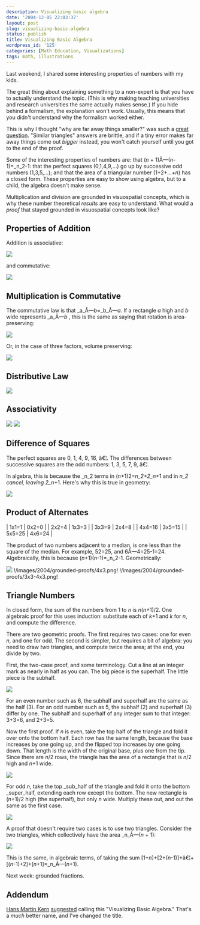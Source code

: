 ```yaml
---
description: Visualizing basic algebra
date: '2004-12-05 22:03:37'
layout: post
slug: visualizing-basic-algebra
status: publish
title: Visualizing Basic Algebra
wordpress_id: '125'
categories: [Math Education, Visualizations]
tags: math, illustrations
---
```


Last weekend, I shared some interesting properties of numbers with my kids.

The great thing about explaining something to a non-expert is that you have to actually understand the topic.  (This is why making teaching universities and research universities the same actually makes sense.)  If you hide behind a formalism, the explanation won't work.  Usually, this means that you didn't understand why the formalism worked either.

This is why I thought "why are far away things smaller?" was such a [great question](/2003/07/hard-questions).  "Similar triangles" answers are brittle, and if a tiny error makes far away things come out _bigger_ instead, you won't catch yourself until you got to the end of the proof.

Some of the interesting properties of numbers are: that (_n_ + 1)Ã—(_n_-1)=_n_2-1: that the perfect squares (0,1,4,9,...) go up by successive odd numbers (1,3,5,...); and that the area of a triangular number (1+2+...+_n_) has a closed form.  These properties are easy to show using algebra, but to a child, the algebra doesn't make sense.

Multiplication and division are grounded in visuospatial concepts, which is why these number theoretical _results_ are easy to understand.  What would a _proof_ that stayed grounded in visuospatial concepts look like?

## Properties of Addition

Addition is associative:

![](http://images.osteele.com/2004/grounded-proofs/line-assoc.png)

and commutative:

![](http://images.osteele.com/2004/grounded-proofs/line-commute.png)

## Multiplication is Commutative

The commutative law is that _a_Ã—_b_=_b_Ã—_a_.  If a rectangle _a_ high and _b_ wide represents _a_Ã—_b_ , this is the same as saying that rotation is area-preserving:

![](http://images.osteele.com/2004/grounded-proofs/ab=ba.png)

Or, in the case of three factors, volume preserving:

![](http://images.osteele.com/2004/grounded-proofs/abc=bca.png)

## Distributive Law

![](http://images.osteele.com/2004/grounded-proofs/ab+ac.png)

## Associativity

![](http://images.osteele.com/2004/grounded-proofs/3d-assoc1.png)
![](http://images.osteele.com/2004/grounded-proofs/3d-assoc2.png)

## Difference of Squares

The perfect squares are 0, 1, 4, 9, 16, â€¦.  The differences between successive squares are the odd numbers: 1, 3, 5, 7, 9, â€¦.

In algebra, this is because the _n_2 terms in (_n_+1)2=_n_2+2_n_+1 and in _n_2 cancel, leaving 2_n_+1. Here's why this is true in geometry:

![](http://images.osteele.com/2004/grounded-proofs/(n+1)^2.png)

## Product of Alternates

| 1x1=1  | 0x2=0  |
| 2x2=4  | 1x3=3  |
| 3x3=9  | 2x4=8  |
| 4x4=16 | 3x5=15 |
| 5x5=25 | 4x6=24 |

The product of two numbers adjacent to a median, is one less than the square of the median.  For example, 52=25, and 6Ã—4=25-1=24.  Algebraically, this is because (_n_+1)(_n_-1)=_n_2-1.  Geometrically:

![](http://images.osteele.com/2004/grounded-proofs/4x4.png) !/images/2004/grounded-proofs/4x3.png! !/images/2004/grounded-proofs/3x3-4x3.png!

## Triangle Numbers

In closed form, the sum of the numbers from 1 to _n_ is _n_(_n_+1)/2.  One algebraic proof for this uses induction: substitute each of _k_+1 and _k_ for _n_, and compute the difference.

There are two geometric proofs.  The first requires two cases: one for even _n_, and one for odd.  The second is simpler, but requires a bit of algebra: you need to draw _two_ triangles, and compute twice the area; at the end, you divide by two.

First, the two-case proof, and some terminology.  Cut a line at an integer mark as nearly in half as you can.  The big piece is the superhalf.  The little piece is the subhalf.

![](http://images.osteele.com/2004/grounded-proofs/subhalf.png)

For an even number such as 6, the subhalf and superhalf are the same as the half (3).  For an odd number such as 5, the subhalf (2) and superhalf (3) differ by one.  The subhalf and superhalf of any integer sum to that integer: 3+3=6, and 2+3=5.

Now the first proof. If _n_ is even, take the top half of the triangle and fold it over onto the bottom half.  Each row has the same length, because the base increases by one going up, and the flipped top increases by one going down.  That length is the width of the original base, plus one from the tip.  Since there are _n_/2 rows, the triangle has the area of a rectangle that is _n_/2 high and _n_+1 wide.

![](http://images.osteele.com/2004/grounded-proofs/1..n-even.png)

For odd _n_, take the top _sub_half of the triangle and fold it onto the bottom _super_half, extending each row except the bottom.  The new rectangle is (_n_+1)/2 high (the superhalf), but only _n_ wide.  Multiply these out, and out the same as the first case.

![](http://images.osteele.com/2004/grounded-proofs/1..n-odd.png)

A proof that doesn't require two cases is to use two triangles.  Consider the two triangles, which collectively have the area _n_Ã—(_n_ + 1):

![](http://images.osteele.com/2004/grounded-proofs/n(n+1).png)

This is the same, in algebraic terms, of taking the sum [1+_n_]+[2+(_n_-1)]+â€¦+[(_n_-1)+2]+[_n_+1]=_n_Ã—(_n_+1).

Next week: grounded fractions.

## Addendum

[Hans Martin Kern](http://www.extragroup.de/weblog/hmk/) [suggested](http://www.extragroup.de/weblog/hmk/archives/001484.html) calling this "Visualizing Basic Algebra."  That's a _much_ better name, and I've changed the title.
